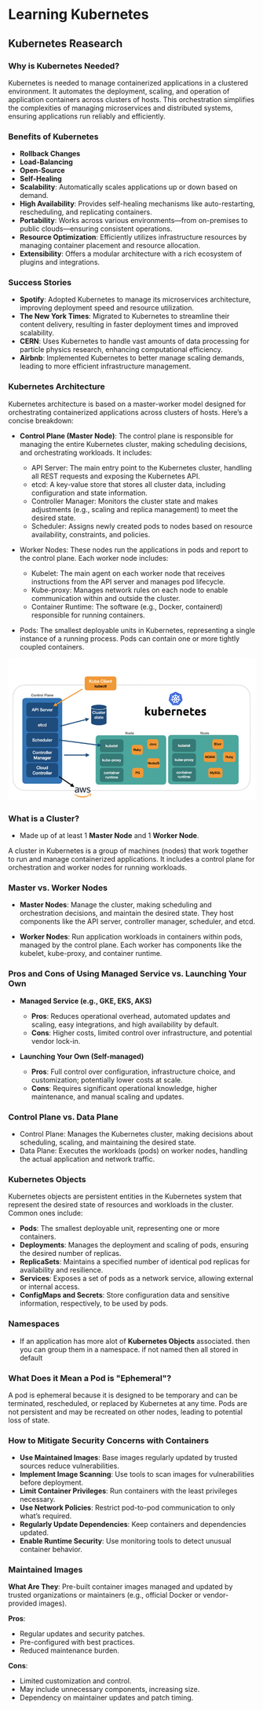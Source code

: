 # Learning Kubernetes

## Kubernetes Reasearch

### Why is Kubernetes Needed?

Kubernetes is needed to manage containerized applications in a clustered environment. It automates the deployment, scaling, and operation of application containers across clusters of hosts. This orchestration simplifies the complexities of managing microservices and distributed systems, ensuring applications run reliably and efficiently.

### Benefits of Kubernetes

* **Rollback Changes**
* **Load-Balancing**
* **Open-Source**
* **Self-Healing**
* **Scalability**: Automatically scales applications up or down based on demand.
* **High Availability**: Provides self-healing mechanisms like auto-restarting, rescheduling, and replicating containers.
* **Portability**: Works across various environments—from on-premises to public clouds—ensuring consistent operations.
* **Resource Optimization**: Efficiently utilizes infrastructure resources by managing container placement and resource allocation.
* **Extensibility**: Offers a modular architecture with a rich ecosystem of plugins and integrations.

### Success Stories

* **Spotify**: Adopted Kubernetes to manage its microservices architecture, improving deployment speed and resource utilization.
* **The New York Times**: Migrated to Kubernetes to streamline their content delivery, resulting in faster deployment times and improved scalability.
* **CERN**: Uses Kubernetes to handle vast amounts of data processing for particle physics research, enhancing computational efficiency.
* **Airbnb**: Implemented Kubernetes to better manage scaling demands, leading to more efficient infrastructure management.

### Kubernetes Architecture

Kubernetes architecture is based on a master-worker model designed for orchestrating containerized applications across clusters of hosts. Here’s a concise breakdown:

* **Control Plane (Master Node)**: The control plane is responsible for managing the entire Kubernetes cluster, making scheduling decisions, and orchestrating workloads. It includes:

  * API Server: The main entry point to the Kubernetes cluster, handling all REST requests and exposing the Kubernetes API.
  * etcd: A key-value store that stores all cluster data, including configuration and state information.
  * Controller Manager: Monitors the cluster state and makes adjustments (e.g., scaling and replica management) to meet the desired state.
  * Scheduler: Assigns newly created pods to nodes based on resource availability, constraints, and policies.

* Worker Nodes: These nodes run the applications in pods and report to the control plane. Each worker node includes:

  * Kubelet: The main agent on each worker node that receives instructions from the API server and manages pod lifecycle.
  * Kube-proxy: Manages network rules on each node to enable communication within and outside the cluster.
  * Container Runtime: The software (e.g., Docker, containerd) responsible for running containers.
  
* Pods: The smallest deployable units in Kubernetes, representing a single instance of a running process. Pods can contain one or more tightly coupled containers.

![alt text](/images/1_kubernetes.png)

### What is a Cluster?

* Made up of at least 1 **Master Node** and 1 **Worker Node**.

A cluster in Kubernetes is a group of machines (nodes) that work together to run and manage containerized applications. It includes a control plane for orchestration and worker nodes for running workloads.

### Master vs. Worker Nodes

* **Master Nodes**: Manage the cluster, making scheduling and orchestration decisions, and maintain the desired state. They host components like the API server, controller manager, scheduler, and etcd.

* **Worker Nodes**: Run application workloads in containers within pods, managed by the control plane. Each worker has components like the kubelet, kube-proxy, and container runtime.

### Pros and Cons of Using Managed Service vs. Launching Your Own

* **Managed Service (e.g., GKE, EKS, AKS)**
  * **Pros**: Reduces operational overhead, automated updates and scaling, easy integrations, and high availability by default.
  * **Cons**: Higher costs, limited control over infrastructure, and potential vendor lock-in.

* **Launching Your Own (Self-managed)**
  * **Pros**: Full control over configuration, infrastructure choice, and customization; potentially lower costs at scale.
  * **Cons**: Requires significant operational knowledge, higher maintenance, and manual scaling and updates.

### Control Plane vs. Data Plane
* Control Plane: Manages the Kubernetes cluster, making decisions about scheduling, scaling, and maintaining the desired state.
* Data Plane: Executes the workloads (pods) on worker nodes, handling the actual application and network traffic.

### Kubernetes Objects
Kubernetes objects are persistent entities in the Kubernetes system that represent the desired state of resources and workloads in the cluster. Common ones include:

* **Pods**: The smallest deployable unit, representing one or more containers.
* **Deployments**: Manages the deployment and scaling of pods, ensuring the desired number of replicas.
* **ReplicaSets**: Maintains a specified number of identical pod replicas for availability and resilience.
* **Services**: Exposes a set of pods as a network service, allowing external or internal access.
* **ConfigMaps and Secrets**: Store configuration data and sensitive information, respectively, to be used by pods.

### Namespaces

* If an application has more alot of **Kubernetes Objects** associated. then you can group them in a namespace. if not named then all stored in default

### What Does it Mean a Pod is "Ephemeral"?
A pod is ephemeral because it is designed to be temporary and can be terminated, rescheduled, or replaced by Kubernetes at any time. Pods are not persistent and may be recreated on other nodes, leading to potential loss of state.

### How to Mitigate Security Concerns with Containers
* **Use Maintained Images**: Base images regularly updated by trusted sources reduce vulnerabilities.
* **Implement Image Scanning**: Use tools to scan images for vulnerabilities before deployment.
* **Limit Container Privileges**: Run containers with the least privileges necessary.
* **Use Network Policies**: Restrict pod-to-pod communication to only what’s required.
* **Regularly Update Dependencies**: Keep containers and dependencies updated.
* **Enable Runtime Security**: Use monitoring tools to detect unusual container behavior.

### Maintained Images

**What Are They**: Pre-built container images managed and updated by trusted organizations or maintainers (e.g., official Docker or vendor-provided images).

**Pros**:
* Regular updates and security patches.
* Pre-configured with best practices.
* Reduced maintenance burden.

**Cons**:
* Limited customization and control.
* May include unnecessary components, increasing size.
* Dependency on maintainer updates and patch timing.